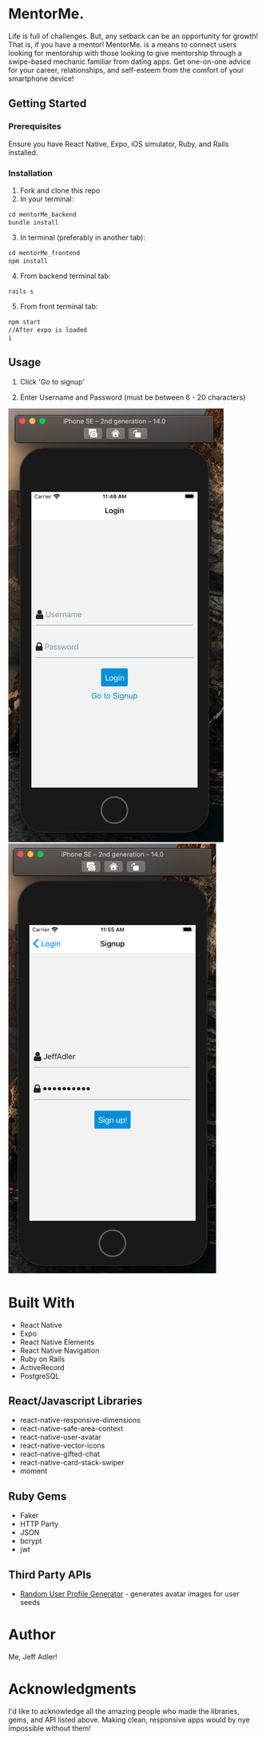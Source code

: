 # MentorMe.

Life is full of challenges. But, any setback can be an opportunity for growth! That is, if you have a mentor! MentorMe. is a means to connect users looking for mentorship with those looking to give mentorship through a swipe-based mechanic familiar from dating apps. Get one-on-one advice for your career, relationships, and self-esteem from the comfort of your smartphone device!

## Getting Started

### Prerequisites

Ensure you have React Native, Expo, iOS simulator, Ruby, and Rails installed.

### Installation

1. Fork and clone this repo
2. In your terminal:

```
cd mentorMe_backend
bundle install
```

3. In terminal (preferably in another tab):

```
cd mentorMe_frontend
npm install
```

4. From backend terminal tab:

```
rails s
```

5. From front terminal tab:

```
npm start
//After expo is loaded
i
```

## Usage

1. Click 'Go to signup'

2. Enter Username and Password (must be between 6 - 20 characters)

![login_page](./screenshots/login_page.png?raw=true "Login Page")
![signup_page](./screenshots/signup_page.png?raw=true "Signup Page")

# Built With

- React Native
- Expo
- React Native Elements
- React Native Navigation
- Ruby on Rails
- ActiveRecord
- PostgreSQL

## React/Javascript Libraries

- react-native-responsive-dimensions
- react-native-safe-area-context
- react-native-user-avatar
- react-native-vector-icons
- react-native-gifted-chat
- react-native-card-stack-swiper
- moment

## Ruby Gems

- Faker
- HTTP Party
- JSON
- bcrypt
- jwt

## Third Party APIs

- <a href="https://randomuser.me/">Random User Profile Generator</a> - generates avatar images for user seeds

# Author

Me, Jeff Adler!

# Acknowledgments

I'd like to acknowledge all the amazing people who made the libraries, gems, and API listed above. Making clean, responsive apps would by nye impossible without them!
